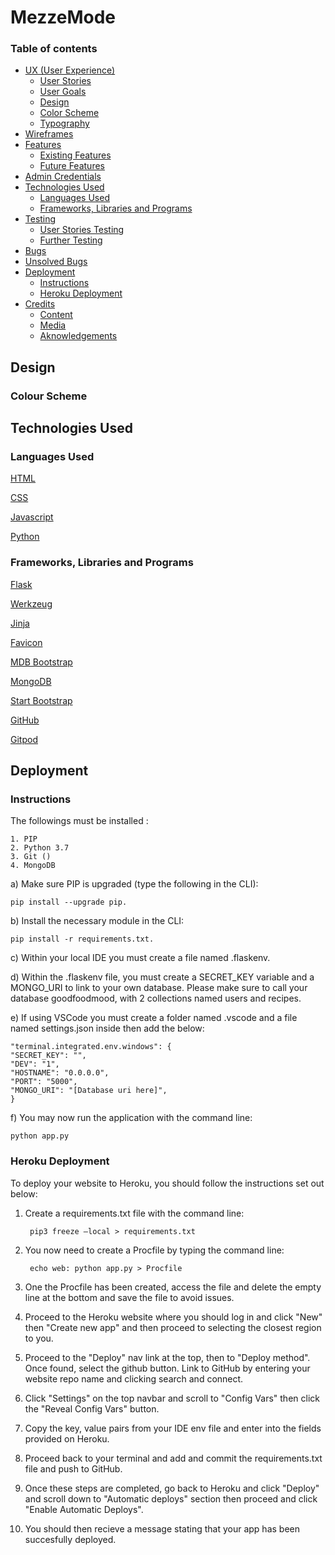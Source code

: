 # MezzeMode







### Table of contents 
* [UX (User Experience)](#ux--user-experience-)
    + [User Stories](#user-stories)
    + [User Goals](#user-goals)
    + [Design](#design) 
    + [Color Scheme](#color-scheme) 
    + [Typography](#typography)
* [Wireframes](#wireframes)    
* [Features](#features)
   + [Existing Features](#existing-features)
   + [Future Features](#future-features) 
* [Admin Credentials](#admin-credentials)
* [Technologies Used](#technologies-used)
   + [Languages Used](#languages-used)
   + [Frameworks, Libraries and Programs](#frameworks)
* [Testing](#testing)
    + [User Stories Testing]()
    + [Further Testing]()
* [Bugs](#bugs)
* [Unsolved Bugs]()
* [Deployment](#deployment)
    + [Instructions](#instructions)
    + [Heroku Deployment](#heroku-deployment)
* [Credits](#credits)
    + [Content]()
    + [Media]()
    + [Aknowledgements]()
 
## Design
### Colour Scheme




## Technologies Used 
### Languages Used
   [HTML](https://en.wikipedia.org/wiki/HTML)

   [CSS](https://en.wikipedia.org/wiki/CSS)

   [Javascript](https://en.wikipedia.org/wiki/JavaScript)

   [Python](https://en.wikipedia.org/wiki/Python_(programming_language))

### Frameworks, Libraries and Programs
[Flask](https://flask.palletsprojects.com/en/2.0.x/)

[Werkzeug](https://flask.palletsprojects.com/en/2.0.x/)

[Jinja](https://flask.palletsprojects.com/en/2.0.x/)

[Favicon](https://en.wikipedia.org/wiki/Favicon)

[MDB Bootstrap](https://mdbootstrap.com/)

[MongoDB](https://www.mongodb.com/cloud/atlas/register)

[Start Bootstrap](https://startbootstrap.com/)

[GitHub](https://github.com/)

[Gitpod](https://www.gitpod.io/)


## Deployment
### Instructions

The followings must be installed :

    1. PIP
    2. Python 3.7
    3. Git ()
    4. MongoDB

a) Make sure PIP is upgraded (type the following in the CLI): 

    pip install --upgrade pip.

b) Install the necessary module in the CLI:

    pip install -r requirements.txt.

c) Within your local IDE you must create a file named .flaskenv.


d) Within the .flaskenv file, you must create a SECRET_KEY variable and a MONGO_URI to link to your own database. Please make sure to call your database goodfoodmood, with 2 collections named users and recipes.

e) If using VSCode you must create a folder named .vscode and a file named settings.json inside then add the below:

    "terminal.integrated.env.windows": {
    "SECRET_KEY": "",
    "DEV": "1",
    "HOSTNAME": "0.0.0.0",
    "PORT": "5000",
    "MONGO_URI": "[Database uri here]",
    } 

f) You may now run the application with the command line:

    python app.py

### Heroku Deployment

To deploy your website to Heroku, you should follow the instructions set out below:

1. Create a requirements.txt file with the command line:

        pip3 freeze –local > requirements.txt

2. You now need to create a Procfile by typing the command line:

        echo web: python app.py > Procfile

3. One the Procfile has been created, access the file and delete the empty line at the bottom and save the file to avoid issues.

4. Proceed to the Heroku website where you should log in and click "New" then "Create new app" and then proceed to selecting the closest region to you.

5. Proceed to the "Deploy" nav link at the top, then to "Deploy method". Once found, select the github button. Link to GitHub by entering your website repo name and clicking search and connect.

6. Click "Settings" on the top navbar and scroll to "Config Vars" then click the "Reveal Config Vars" button.

7. Copy the key, value pairs from your IDE env file and enter into the fields provided on Heroku.

8. Proceed back to your terminal and add and commit the requirements.txt file and push to GitHub.

9. Once these steps are completed, go back to Heroku and click "Deploy" and scroll down to "Automatic deploys" section then proceed and click "Enable Automatic Deploys". 

10. You should then recieve a message stating that your app has been succesfully deployed.

